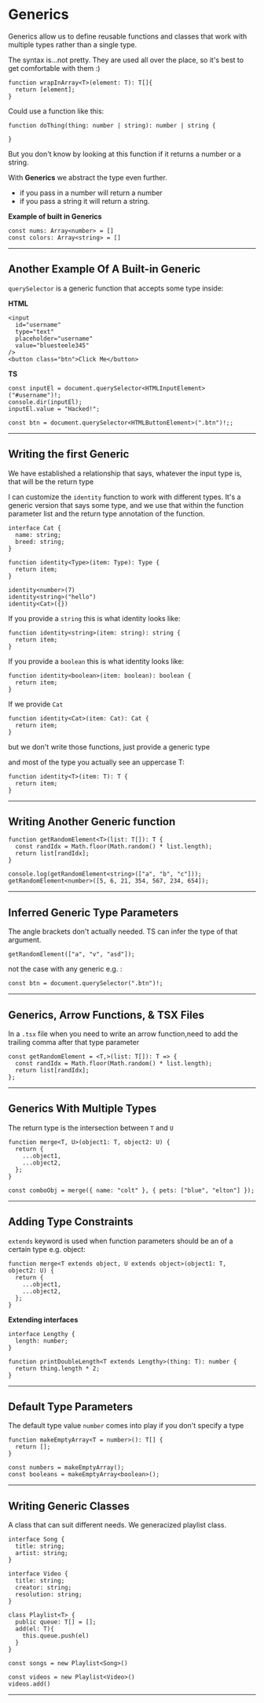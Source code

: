 # Generics

Generics allow us to define reusable functions and classes that work with multiple types rather than a single type.

The syntax is...not pretty. They are used all over the place, so it's best to get comfortable with them :)

```
function wrapInArray<T>(element: T): T[]{
  return [element];
}
```

Could use a function like this:

```
function doThing(thing: number | string): number | string {

}
```

But you don't know by looking at this function if it returns a number or a string.

With **Generics** we abstract the type even further.

- if you pass in a number will return a number
- if you pass a string it will return a string.

**Example of built in Generics**

```
const nums: Array<number> = []
const colors: Array<string> = []
```

---

## Another Example Of A Built-in Generic

`querySelector` is a generic function that accepts some type inside:

**HTML**

```
<input
  id="username"
  type="text"
  placeholder="username"
  value="bluesteele345"
/>
<button class="btn">Click Me</button>
```

**TS**

```
const inputEl = document.querySelector<HTMLInputElement>("#username")!;
console.dir(inputEl);
inputEl.value = "Hacked!";

const btn = document.querySelector<HTMLButtonElement>(".btn")!;;
```

---

## Writing the first Generic

We have established a relationship that says, whatever the input type is, that will be the return type

I can customize the `identity` function to work with different types. It's a generic version that says some type, and we use that within the function parameter list and the return type annotation of the function.

```
interface Cat {
  name: string;
  breed: string;
}

function identity<Type>(item: Type): Type {
  return item;
}

identity<number>(7)
identity<string>("hello")
identity<Cat>({})

```

If you provide a `string` this is what identity looks like:

```
function identity<string>(item: string): string {
  return item;
}
```

If you provide a `boolean` this is what identity looks like:

```
function identity<boolean>(item: boolean): boolean {
  return item;
}
```

If we provide `Cat`

```
function identity<Cat>(item: Cat): Cat {
  return item;
}
```

but we don't write those functions, just provide a generic type

and most of the type you actually see an uppercase T:

```
function identity<T>(item: T): T {
  return item;
}
```

---

## Writing Another Generic function

```
function getRandomElement<T>(list: T[]): T {
  const randIdx = Math.floor(Math.random() * list.length);
  return list[randIdx];
}

console.log(getRandomElement<string>(["a", "b", "c"]));
getRandomElement<number>([5, 6, 21, 354, 567, 234, 654]);

```

---

## Inferred Generic Type Parameters

The angle brackets don't actually needed. TS can infer the type of that argument.

```
getRandomElement(["a", "v", "asd"]);
```

not the case with any generic e.g. :

```
const btn = document.querySelector(".btn")!;
```

---

## Generics, Arrow Functions, & TSX Files

In a `.tsx` file when you need to write an arrow function,need to add the trailing comma after that type parameter

```
const getRandomElement = <T,>(list: T[]): T => {
  const randIdx = Math.floor(Math.random() * list.length);
  return list[randIdx];
};
```

---

## Generics With Multiple Types

The return type is the intersection between `T` and `U`

```
function merge<T, U>(object1: T, object2: U) {
  return {
    ...object1,
    ...object2,
  };
}

const comboObj = merge({ name: "colt" }, { pets: ["blue", "elton"] });

```

---

## Adding Type Constraints

`extends` keyword is used when function parameters should be an of a certain type e.g. object:

```
function merge<T extends object, U extends object>(object1: T, object2: U) {
  return {
    ...object1,
    ...object2,
  };
}
```

**Extending interfaces**

```
interface Lengthy {
  length: number;
}

function printDoubleLength<T extends Lengthy>(thing: T): number {
  return thing.length * 2;
}
```

---

## Default Type Parameters

The default type value `number` comes into play if you don't specify a type

```
function makeEmptyArray<T = number>(): T[] {
  return [];
}

const numbers = makeEmptyArray();
const booleans = makeEmptyArray<boolean>();
```

---

## Writing Generic Classes

A class that can suit different needs. We generacized playlist class.

```
interface Song {
  title: string;
  artist: string;
}

interface Video {
  title: string;
  creator: string;
  resolution: string;
}

class Playlist<T> {
  public queue: T[] = [];
  add(el: T){
    this.queue.push(el)
  }
}

const songs = new Playlist<Song>()

const videos = new Playlist<Video>()
videos.add()
```

---
